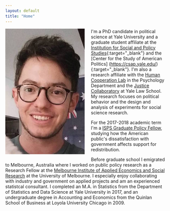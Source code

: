 ```yaml
---
layout: default
title: "Home"
---
```

<img style="float: left; width: 250px; margin: 0 20px 10px 0" src="/assets/photo.jpg" alt="pic" />

I'm a PhD candidate in political science at Yale University and a graduate student affiliate at the 
[Institution for Social and Policy Studies](https://isps.yale.edu/){:target="_blank"} and the 
[Center for the Study of American Politics] (https://csap.yale.edu/){:target="_blank"}.
I'm also a research affiliate with the [Human Cooperation Lab](http://davidrand-cooperation.com/lab/) in the Psychology Department and 
the [Justice Collaboratory](https://law.yale.edu/justice-collaboratory) at Yale Law School. 
My research focuses on political behavior and the design and analysis of experiments for social science research.

For the 2017-2018 academic term I'm a [ISPS Graduate Policy Fellow](https://isps.yale.edu/team/directory/graduate-policy-fellow), 
studying how the American public's dissatisfaction with government affects support for redistribution.

Before graduate school I emigrated to Melbourne, Australia where I worked on public policy research as a Research 
Fellow at the [Melbourne Institute of Applied Economics and Social Research](http://melbourneinstitute.unimelb.edu.au/) at the 
University of Melbourne. I especially enjoy collaborating with industry and government on applied projects and am an 
experienced statistcal consultant. I completed an M.A. in Statistics from the Department of Statistics and Data Science at 
Yale University in 2017, and an undergraduate degree in Accounting and Economics from the Quinlan School of Business at 
Loyola University Chicago in 2009.


